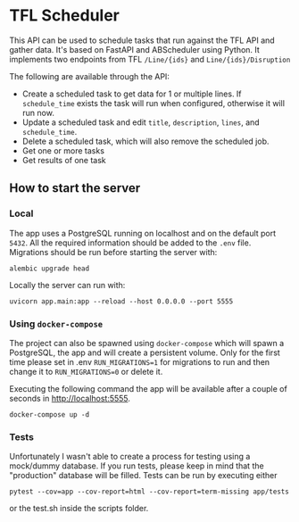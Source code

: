 # TFL Scheduler

This API can be used to schedule tasks that run against the TFL API and gather data. It's based on FastAPI and ABScheduler using Python.
It implements two endpoints from TFL `/Line/{ids}` and `Line/{ids}/Disruption`

The following are available through the API:

* Create a scheduled task to get data for 1 or multiple lines. If `schedule_time` exists the task will run when configured, otherwise it will run now.
* Update a scheduled task and edit `title`, `description`, `lines`, and `schedule_time`.
* Delete a scheduled task, which will also remove the scheduled job.
* Get one or more tasks
* Get results of one task

## How to start the server

### Local

The app uses a PostgreSQL running on localhost and on the default port `5432`. All the required information should be added to the `.env` file. Migrations should be run before starting the server with:

```console
alembic upgrade head
```

Locally the server can run with:

```console
uvicorn app.main:app --reload --host 0.0.0.0 --port 5555
```

### Using `docker-compose`

The project can also be spawned using `docker-compose` which will spawn a PostgreSQL, the app and will create a persistent volume. Only for the first time please set in .env `RUN_MIGRATIONS=1` for migrations to run and then change it to `RUN_MIGRATIONS=0` or delete it.

Executing the following command the app will be available after a couple of seconds in <http://localhost:5555>.

```console
docker-compose up -d
```

### Tests

Unfortunately I wasn't able to create a process for testing using a mock/dummy database. If you run tests, please keep in mind that the "production" database will be filled. Tests can be run by executing either

```console
pytest --cov=app --cov-report=html --cov-report=term-missing app/tests
```

or the test.sh inside the scripts folder.
